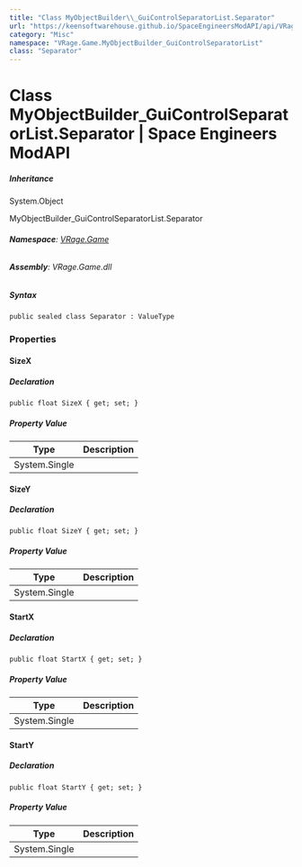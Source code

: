 ```yaml
---
title: "Class MyObjectBuilder\\_GuiControlSeparatorList.Separator"
url: "https://keensoftwarehouse.github.io/SpaceEngineersModAPI/api/VRage.Game.MyObjectBuilder_GuiControlSeparatorList.Separator.html"
category: "Misc"
namespace: "VRage.Game.MyObjectBuilder_GuiControlSeparatorList"
class: "Separator"
---
```


# Class MyObjectBuilder\_GuiControlSeparatorList.Separator | Space Engineers ModAPI

##### Inheritance

System.Object

MyObjectBuilder\_GuiControlSeparatorList.Separator

###### **Namespace**: [VRage.Game](https://keensoftwarehouse.github.io/SpaceEngineersModAPI/api/VRage.Game.html)

###### **Assembly**: VRage.Game.dll

##### Syntax

```
public sealed class Separator : ValueType
```

### Properties

#### SizeX

##### Declaration

```
public float SizeX { get; set; }
```

##### Property Value

| Type | Description |
| --- | --- |
| System.Single |     |

#### SizeY

##### Declaration

```
public float SizeY { get; set; }
```

##### Property Value

| Type | Description |
| --- | --- |
| System.Single |     |

#### StartX

##### Declaration

```
public float StartX { get; set; }
```

##### Property Value

| Type | Description |
| --- | --- |
| System.Single |     |

#### StartY

##### Declaration

```
public float StartY { get; set; }
```

##### Property Value

| Type | Description |
| --- | --- |
| System.Single |     |